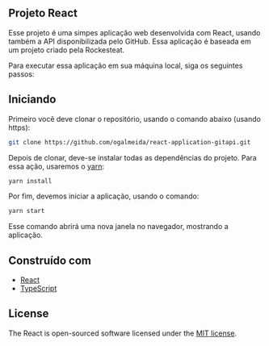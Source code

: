 
## Projeto React

Esse projeto é uma simpes aplicação web desenvolvida com React, usando também a API disponibilizada pelo GitHub. Essa aplicação é baseada em um projeto criado pela Rockesteat.

Para executar essa aplicação em sua máquina local, siga os seguintes passos:

## Iniciando

Primeiro você deve clonar o repositório, usando o comando abaixo (usando https):

```bash
git clone https://github.com/ogalmeida/react-application-gitapi.git
```

Depois de clonar, deve-se instalar todas as dependências do projeto. Para essa ação, usaremos o [yarn](https://yarnpkg.com/):

```bash
yarn install
```

Por fim, devemos iniciar a aplicação, usando o comando:

```bash
yarn start
```
Esse comando abrirá uma nova janela no navegador, mostrando a aplicação.

## Construído com

* [React](https://reactjs.org/)
* [TypeScript](https://typescriptlang.org/)
## License

The React is open-sourced software licensed under the [MIT license](https://opensource.org/licenses/MIT).
